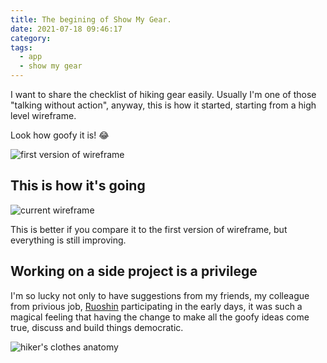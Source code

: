 ```yaml
---
title: The begining of Show My Gear.
date: 2021-07-18 09:46:17
category:
tags:
  - app
  - show my gear
---
```


I want to share the checklist of hiking gear easily.
Usually I'm one of those "talking without action", anyway, this is how it started,
starting from a high level wireframe.

Look how goofy it is! 😂

<img src="goofy-wireframe.png" alt="first version of wireframe" class="border">

## This is how it's going

<img src="show-my-gear.png" alt="current wireframe">

This is better if you compare it to the first version of wireframe, but everything is still improving.

## Working on a side project is a privilege
I'm so lucky not only to have suggestions from my friends, my colleague from privious job, <a href="http://ruoshin.wang" target="_blank">Ruoshin</a> participating in the early days, it was such a magical feeling that having the change to make all the goofy ideas come true, discuss and build things democratic.

<img src="hiker.png" alt="hiker's clothes anatomy">

